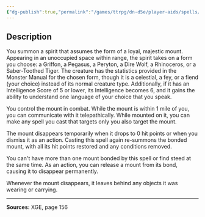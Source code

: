 ```yaml
---
{"dg-publish":true,"permalink":"/games/ttrpg/dn-d5e/player-aids/spells/level-4/find-greater-seed/","tags":["TTRPG/DND/5e","verbal","somatic"]}
---
```



## Description
You summon a spirit that assumes the form of a loyal, majestic mount.
Appearing in an unoccupied space within range, the spirit takes on a form you choose: a Griffon, a Pegasus, a Peryton, a Dire Wolf, a Rhinoceros, or a Saber-Toothed Tiger.
The creature has the statistics provided in the Monster Manual for the chosen form, though it is a celestial, a fey, or a fiend (your choice) instead of its normal creature type.
Additionally, if it has an Intelligence Score of 5 or lower, its Intelligence becomes 6, and it gains the ability to understand one language of your choice that you speak.

You control the mount in combat.
While the mount is within 1 mile of you, you can communicate with it telepathically.
While mounted on it, you can make any spell you cast that targets only you also target the mount.

The mount disappears temporarily when it drops to 0 hit points or when you dismiss it as an action.
Casting this spell again re-summons the bonded mount, with all its hit points restored and any conditions removed.

You can't have more than one mount bonded by this spell or find steed at the same time.
As an action, you can release a mount from its bond, causing it to disappear permanently.

Whenever the mount disappears, it leaves behind any objects it was wearing or carrying.

---

**Sources:** XGE, page 156
